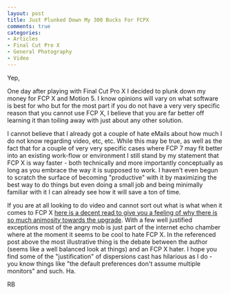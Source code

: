 ```yaml
---
layout: post
title: Just Plunked Down My 300 Bucks For FCPX
comments: true
categories:
- Articles
- Final Cut Pro X
- General Photography
- Video
---
```

Yep,

One day after playing with Final Cut Pro X I decided to plunk down my money for FCP X and Motion 5. I know opinions will vary on what software is best for who but for the most part if you do not have a very very specific reason that you cannot use FCP X, I believe that you are far better off learning it than toiling away with just about any other solution.

I cannot believe that I already got a couple of hate eMails about how much I do not know regarding video, etc, etc. While this may be true, as well as the fact that for a couple of very very specific cases where FCP 7 may fit better into an existing work-flow or environment I still stand by my statement that FCP X is way faster - both technically and more importantly conceptually as long as you embrace the way it is supposed to work. I haven't even begun to scratch the surface of becoming "productive" with it by maximizing the best way to do things but even doing a small job and being minimally familiar with it I can already see how it will save a ton of time.

If you are at all looking to do video and cannot sort out what is what when it comes to FCP X <a href="http://library.creativecow.net/garchow_jeremy/FCPX-Ask/1">here is a decent read to give you a feeling of why there is so much animosity towards the upgrade</a>. With a few well justified exceptions most of the angry mob is just part of the internet echo chamber where at the moment it seems to be cool to hate FCP X. In the referenced post above the most illustrative thing is the debate between the author (seems like a well balanced look at things) and an FCP X hater. I hope you find some of the "justification" of dispersions cast has hilarious as I do - you know things like "the default preferences don't assume multiple monitors" and such. Ha.

RB